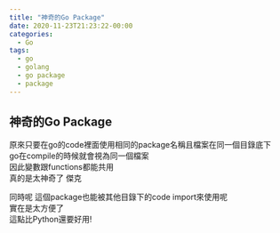 ```yaml
---
title: "神奇的Go Package"
date: 2020-11-23T21:23:22-00:00
categories:
  - Go
tags:
  - go
  - golang
  - go package
  - package
---
```

## 神奇的Go Package  
原來只要在go的code裡面使用相同的package名稱且檔案在同一個目錄底下  
go在compile的時候就會視為同一個檔案  
因此變數跟functions都能共用  
真的是太神奇了 傑克  

同時呢 這個package也能被其他目錄下的code import來使用呢  
實在是太方便了  
這點比Python還要好用!